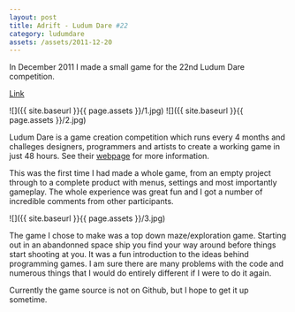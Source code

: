 ```yaml
---
layout: post
title: Adrift - Ludum Dare #22
category: ludumdare
assets: /assets/2011-12-20
---
```


In December 2011 I made a small game for the 22nd Ludum Dare competition.

[Link](http://www.ludumdare.com/compo/ludum-dare-22/?action=preview&uid=8858)

![]({{ site.baseurl }}{{ page.assets }}/1.jpg)
![]({{ site.baseurl }}{{ page.assets }}/2.jpg)

Ludum Dare is a game creation competition which runs every 4 months and 
challeges designers, programmers and artists to create a working game in just 48 
hours. See their [webpage](http://www.ludumdare.com/compo/rules/) for more 
information.

This was the first time I had made a whole game, from an empty project through 
to a complete product with menus, settings and most importantly gameplay. The 
whole experience was great fun and I got a number of incredible comments from 
other participants.

![]({{ site.baseurl }}{{ page.assets }}/3.jpg)

The game I chose to make was a top down maze/exploration game. Starting 
out in an abandonned space ship you find your way around before things 
start shooting at you. It was a fun introduction to the ideas behind 
programming games. I am sure there are many problems with the code and 
numerous things that I would do entirely different if I were to do it 
again.

Currently the game source is not on Github, but I hope to get it up sometime.